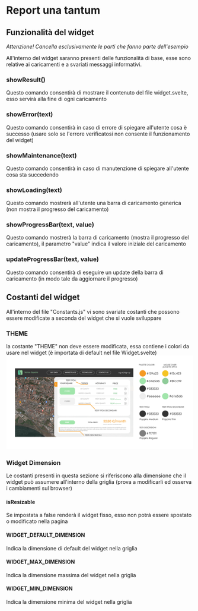 # Report una tantum

## Funzionalità del widget

*Attenzione! Cancella esclusivamente le parti che fanno parte dell'esempio*

All'interno del widget saranno presenti delle funzionalità di base, esse sono relative ai caricamenti e a svariati messaggi informativi.

### showResult()
Questo comando consentirà di mostrare il contenuto del file widget.svelte, esso servirà alla fine di ogni caricamento

### showError(text)
Questo comando consentirà in caso di errore di spiegare all'utente cosa è successo (usare solo se l'errore verificatosi non consente il funzionamento del widget)

### showMaintenance(text)
Questo comando consentirà in caso di manutenzione di spiegare all'utente cosa sta succedendo

### showLoading(text)
Questo comando mostrerà all'utente una barra di caricamento generica (non mostra il progresso del caricamento)

### showProgressBar(text, value)
Questo comando mostrerà la barra di caricamento (mostra il progresso del caricamento), il parametro "value" indica il valore iniziale del caricamento

### updateProgressBar(text, value)
Questo comando consentirà di eseguire un update della barra di caricamento (in modo tale da aggiornare il progresso)

## Costanti del widget
All'interno del file "Constants.js" vi sono svariate costanti che possono essere modificate a seconda del widget che si vuole sviluppare

### THEME
la costante "THEME" non deve essere modificata, essa contiene i colori da usare nel widget (è importata di default nel file Widget.svelte)
![Esempio tema](https://raw.githubusercontent.com/MaxMoffa/public-files/main/Palette%20Colori.png)

### Widget Dimension
Le costanti presenti in questa sezione si riferiscono alla dimensione che il widget può assumere all'interno della griglia (prova a modificarli ed osserva i cambiamenti sul browser)
#### isResizable
Se impostata a false renderà il widget fisso, esso non potrà essere spostato o modificato nella pagina
#### WIDGET_DEFAULT_DIMENSION
Indica la dimensione di default del widget nella griglia
#### WIDGET_MAX_DIMENSION
Indica la dimensione massima del widget nella griglia
#### WIDGET_MIN_DIMENSION
Indica la dimensione minima del widget nella griglia